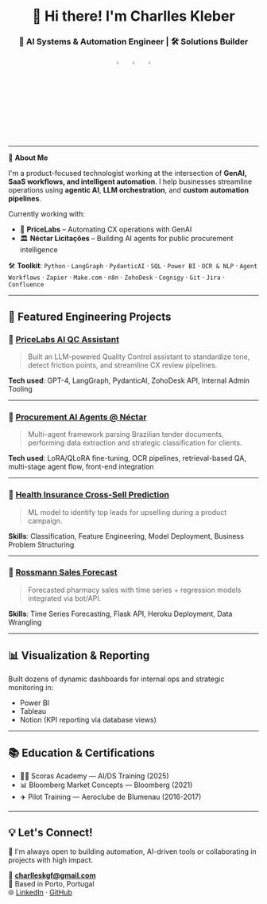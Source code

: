 <h1 align="center">👋 Hi there! I'm Charlles Kleber</h1>

<h3 align="center">🧠 AI Systems & Automation Engineer | 🛠️ Solutions Builder</h3>

<p align="center">
    <a href="https://www.linkedin.com/in/charlleskleber/" target="_blank">
        <img src="icons/linkedin.svg" alt="Linkedin" width="4%"></a>&nbsp;&nbsp;
    <a href="https://github.com/charlleskleber" target="_blank">
        <img src="icons/github.svg" alt="GitHub" width="4%"></a>&nbsp;&nbsp;
    <a href="mailto:charlleskgf@gmail.com">
        <img src="icons/email.svg" alt="Email" width="4%"></a>
</p>

---

🧩 **About Me**

I'm a product-focused technologist working at the intersection of **GenAI, SaaS workflows, and intelligent automation**. I help businesses streamline operations using **agentic AI**, **LLM orchestration**, and **custom automation pipelines**.

Currently working with:
- 🧾 **PriceLabs** – Automating CX operations with GenAI
- 🏛️ **Néctar Licitações** – Building AI agents for public procurement intelligence

🛠️ **Toolkit**:
`Python` · `LangGraph` · `PydanticAI` · `SQL` · `Power BI` · `OCR & NLP` · `Agent Workflows` · `Zapier` · `Make.com` · `n8n` · `ZohoDesk` · `Cognigy` · `Git` · `Jira` · `Confluence`

---

## 🚀 Featured Engineering Projects

### 🔹 [PriceLabs AI QC Assistant](https://github.com/charlleskleber/)
> Built an LLM-powered Quality Control assistant to standardize tone, detect friction points, and streamline CX review pipelines.

**Tech used**: GPT-4, LangGraph, PydanticAI, ZohoDesk API, Internal Admin Tooling

---

### 🔹 [Procurement AI Agents @ Néctar](https://github.com/charlleskleber/)
> Multi-agent framework parsing Brazilian tender documents, performing data extraction and strategic classification for clients.

**Tech used**: LoRA/QLoRA fine-tuning, OCR pipelines, retrieval-based QA, multi-stage agent flow, front-end integration

---

### 🔹 [Health Insurance Cross-Sell Prediction](https://github.com/charlleskleber/Insurance-Cross-Sell)
> ML model to identify top leads for upselling during a product campaign.

**Skills**: Classification, Feature Engineering, Model Deployment, Business Problem Structuring

---

### 🔹 [Rossmann Sales Forecast](https://github.com/charlleskleber/RossmannnSalesPred)
> Forecasted pharmacy sales with time series + regression models integrated via bot/API.

**Skills**: Time Series Forecasting, Flask API, Heroku Deployment, Data Wrangling

---

## 📊 Visualization & Reporting

Built dozens of dynamic dashboards for internal ops and strategic monitoring in:
- Power BI
- Tableau
- Notion (KPI reporting via database views)

---

## 📚 Education & Certifications

- 🧑‍🎓 Scoras Academy — AI/DS Training (2025)
- 📊 Bloomberg Market Concepts — Bloomberg (2021)
- ✈️ Pilot Training — Aeroclube de Blumenau (2016-2017)

---

## 💡 Let's Connect!

💬 I'm always open to building automation, AI-driven tools or collaborating in projects with high impact.

📩 **charlleskgf@gmail.com**  
📍 Based in Porto, Portugal  
🌐 [LinkedIn](https://www.linkedin.com/in/charlleskleber/) · [GitHub](https://github.com/charlleskleber)
